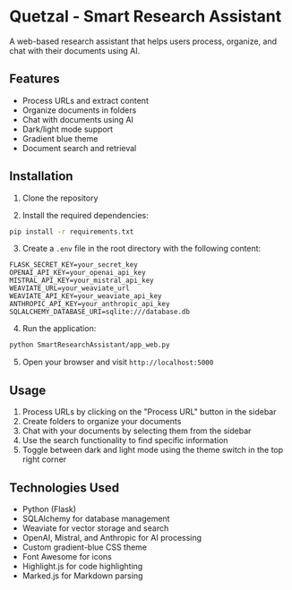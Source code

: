 # Quetzal - Smart Research Assistant

A web-based research assistant that helps users process, organize, and chat with their documents using AI.

## Features

- Process URLs and extract content
- Organize documents in folders
- Chat with documents using AI
- Dark/light mode support
- Gradient blue theme
- Document search and retrieval

## Installation

1. Clone the repository

2. Install the required dependencies:

```bash
pip install -r requirements.txt
```

3. Create a `.env` file in the root directory with the following content:

```
FLASK_SECRET_KEY=your_secret_key
OPENAI_API_KEY=your_openai_api_key
MISTRAL_API_KEY=your_mistral_api_key
WEAVIATE_URL=your_weaviate_url
WEAVIATE_API_KEY=your_weaviate_api_key
ANTHROPIC_API_KEY=your_anthropic_api_key
SQLALCHEMY_DATABASE_URI=sqlite:///database.db
```

4. Run the application:

```bash
python SmartResearchAssistant/app_web.py
```

5. Open your browser and visit `http://localhost:5000`

## Usage

1. Process URLs by clicking on the "Process URL" button in the sidebar
2. Create folders to organize your documents
3. Chat with your documents by selecting them from the sidebar
4. Use the search functionality to find specific information
5. Toggle between dark and light mode using the theme switch in the top right corner

## Technologies Used

- Python (Flask)
- SQLAlchemy for database management
- Weaviate for vector storage and search
- OpenAI, Mistral, and Anthropic for AI processing
- Custom gradient-blue CSS theme
- Font Awesome for icons
- Highlight.js for code highlighting
- Marked.js for Markdown parsing 
